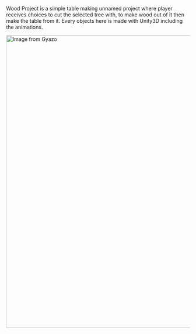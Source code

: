 Wood Project is a simple table making unnamed project where player receives choices to cut the selected tree with, to make wood out of it then make the table from it. Every objects here is made with Unity3D including the animations. 

<a href="https://gyazo.com/244724fab689416220b50b9ebe8c29e3"><img src="https://i.gyazo.com/244724fab689416220b50b9ebe8c29e3.gif" alt="Image from Gyazo" width="800"/></a>
